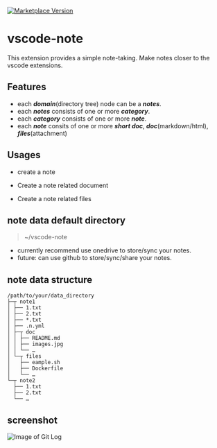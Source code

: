 [![Marketplace Version](https://vsmarketplacebadge.apphb.com/version/shinhwagk.vscode-note.svg)](https://marketplace.visualstudio.com/items?itemName=shinhwagk.vscode-note)

# vscode-note

This extension provides a simple note-taking. Make notes closer to the vscode extensions.

## Features
* each ***domain***(directory tree) node can be a ***notes***.
* each ***notes*** consists of one or more ***category***.
* each ***category*** consists of one or more ***note***.
* each ***note*** consits of one or more ***short doc***, ***doc***(markdown/html), ***files***(attachment)

## Usages

- create a note

- Create a note related document

- Create a note related files

## note data default directory

> ~/vscode-note
- currently recommend use onedrive to store/sync your notes.
- future: can use github to store/sync/share your notes.

## note data structure
```
/path/to/your/data_directory
├─┬ note1
│ ├── 1.txt
│ ├── 2.txt
│ ├── *.txt
│ ├── .n.yml
│ ├─┬ doc
│ │ ├── README.md
│ │ ├── images.jpg
│ │ └── …
│ └─┬ files
│   ├── eample.sh
│   ├── Dockerfile
│   └── …
└─┬ note2
  ├── 1.txt
  ├── 2.txt
  └── …
```

## screenshot

![Image of Git Log](images/example.png)
